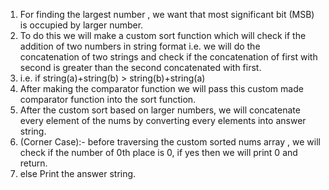 
1. For finding the largest number , we want that most significant bit (MSB) is occupied by larger number.
2. To do this we will make a custom sort function which will check if the addition of two numbers in string format i.e. we will do the concatenation of two strings and check if the concatenation of first with second is greater than the  second concatenated with first.
3. i.e. if string(a)+string(b) > string(b)+string(a)
4. After making the comparator function we will pass this custom made comparator function into the sort function.
5. After the custom sort based on larger numbers, we will concatenate every element of the nums by converting every elements into answer string.
6. (Corner Case):- before traversing the custom sorted nums array , we will check if the number of 0th place is 0, if yes then we will print 0 and return.
7. else Print the answer string.
